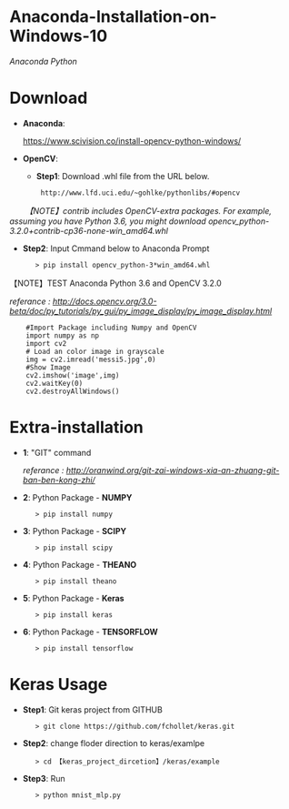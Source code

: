# Anaconda-Installation-on-Windows-10
 *Anaconda Python*

# Download
- __Anaconda__:

    https://www.scivision.co/install-opencv-python-windows/
    
- __OpenCV__:

  - __Step1__: Download .whl file from the URL below.
    
         http://www.lfd.uci.edu/~gohlke/pythonlibs/#opencv

        *【NOTE】contrib includes OpenCV-extra packages.*
        *For example, assuming you have Python 3.6, you might download opencv_python-3.2.0+contrib-cp36-none-win_amd64.whl*
        
        
   - __Step2__: Input Cmmand below to Anaconda Prompt
 
            > pip install opencv_python-3*win_amd64.whl

【NOTE】TEST Anaconda Python 3.6 and OpenCV 3.2.0

*referance : http://docs.opencv.org/3.0-beta/doc/py_tutorials/py_gui/py_image_display/py_image_display.html*

        #Import Package including Numpy and OpenCV
        import numpy as np
        import cv2
        # Load an color image in grayscale
        img = cv2.imread('messi5.jpg',0)
        #Show Image
        cv2.imshow('image',img)
        cv2.waitKey(0)
        cv2.destroyAllWindows()

# Extra-installation 

   - __1__: "GIT" command

        *referance : http://oranwind.org/git-zai-windows-xia-an-zhuang-git-ban-ben-kong-zhi/*

   - __2__: Python Package - __NUMPY__
   
            > pip install numpy
        
   - __3__: Python Package - __SCIPY__

            > pip install scipy
        
   - __4__: Python Package - __THEANO__

            > pip install theano
        
   - __5__: Python Package - __Keras__

            > pip install keras
        
   - __6__: Python Package - __TENSORFLOW__
    
            > pip install tensorflow

# Keras Usage

   - __Step1__: Git keras project from GITHUB
            
            > git clone https://github.com/fchollet/keras.git
            
   - __Step2__: change floder direction to keras/examlpe
            
            > cd 【keras_project_dircetion】/keras/example
            
   - __Step3__: Run 
            
            > python mnist_mlp.py
            
